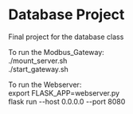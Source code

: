 # Database Project
Final project for the database class

To run the Modbus_Gateway:  
./mount_server.sh  
./start_gateway.sh  

To run the Webserver:  
export FLASK_APP=webserver.py  
flask run --host 0.0.0.0 --port 8080
